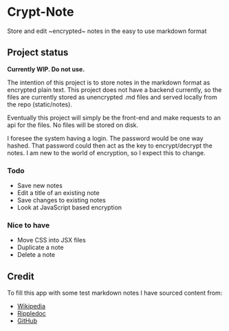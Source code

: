 # Crypt-Note

Store and edit ~encrypted~ notes in the easy to use markdown format

## Project status

**Currently WIP. Do not use.**

The intention of this project is to store notes in the markdown format as encrypted plain text. This project does not have a backend currently, so the files are currently stored as unencrypted .md files and served locally from the repo (static/notes).

Eventually this project will simply be the front-end and make requests to an api for the files. No files will be stored on disk.

I foresee the system having a login. The password would be one way hashed. That password could then act as the key to encrypt/decrypt the notes. I am new to the world of encryption, so I expect this to change.

### Todo

- Save new notes
- Edit a title of an existing note
- Save changes to existing notes
- Look at JavaScript based encryption

### Nice to have

- Move CSS into JSX files
- Duplicate a note
- Delete a note

## Credit

To fill this app with some test markdown notes I have sourced content from:

- [Wikipedia](https://en.wikipedia.org/wiki/Zen_and_the_Art_of_Motorcycle_Maintenance)
- [Rippledoc](http://www.unexpected-vortices.com/sw/rippledoc/quick-markdown-example.html)
- [GitHub](https://github.com/fraction/readme-boilerplate/)